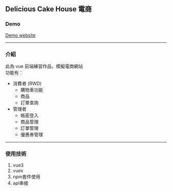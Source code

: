 ## Delicious Cake House 電商
### Demo
[Demo website](https://music24241.github.io/DeliciousCakeHouse/#/)
***
### 介紹
此為 vue 前端練習作品，模擬電商網站  
功能有：
- 消費者 (RWD)
  - 購物車功能
  - 商品
  - 訂單查詢
- 管理者
  - 帳密登入
  - 商品管理
  - 訂單管理
  - 優惠券管理
***
### 使用技術
1. vue3
2. vuex
3. npm套件使用
4. api串接

